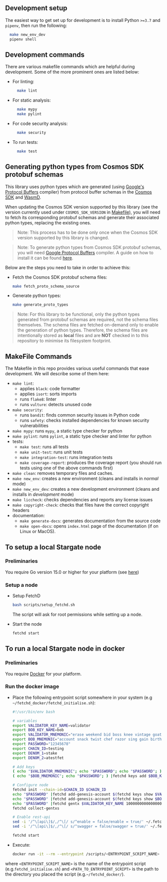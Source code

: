 ## Development setup

The easiest way to get set up for development is to install Python `>=3.7` and `pipenv`, then run the following:

```bash
  make new_env_dev
  pipenv shell
```

## Development commands

There are various makefile commands which are helpful during development. Some of the more prominent ones are listed below:

- For linting:
  ```bash
    make lint
  ```
- For static analysis:
  ```bash
    make mypy
    make pylint
  ```
- For code security analysis:
  ```bash
    make security
  ```

- To run tests:
  ```bash
    make test
  ```

## Generating python types from Cosmos SDK protobuf schemas

This library uses python types which are generated (using [Google's Protocol Buffers](https://developers.google.com/protocol-buffers/) compiler) from protocol buffer schemas in the [Cosmos SDK](https://github.com/cosmos/cosmos-sdk) and [WasmD](https://github.com/CosmWasm/wasmd).

When updating the Cosmos SDK version supported by this library (see the version currently used under `COSMOS_SDK_VERSION` in [Makefile](#Makefile])), you will need to fetch its corresponding protobuf schemas and generate their associated python types, replacing the existing ones.

>Note: This process has to be done only once when the Cosmos SDK version supported by this library is changed.

>Note: To generate python types from Cosmos SDK protobuf schemas, you will need [Google Protocol Buffers](https://developers.google.com/protocol-buffers/) compiler. A guide on how to install it can be found [here](https://fetchai.github.io/oef-sdk-python/user/install.html#protobuf-compiler).

Below are the steps you need to take in order to achieve this:

* Fetch the Cosmos SDK protobuf schema files:
  ```bash
  make fetch_proto_schema_source
  ```

* Generate python types:
  ```bash
  make generate_proto_types
  ```

>Note: For this library to be functional, only the python types generated from protobuf schemas are required, not the schema files themselves.
> The schema files are fetched on-demand only to enable the generation of python types.
> Therefore, the schema files are intentionally stored as **local** files and are **NOT** checked in to this repository to minimise its filesystem footprint.

## MakeFile Commands

The Makefile in this repo provides various useful commands that ease development. We will describe some of them here:

* `make lint`:
  * applies `black`: code formatter
  * applies `isort`: sorts imports
  * runs `flake8`: linter
  * runs `vulture`: detects unused code
* `make security`:
  * runs `bandit`: finds common security issues in Python code
  * runs `safety`: checks installed dependencies for known security vulnerabilities
* `make mypy`: runs `mypy`, a static type checker for python
* `make pylint`: runs `pylint`, a static type checker and linter for python
* tests:
  * `make test`: runs all tests
  * `make unit-test`: runs unit tests
  * `make integration-test`: runs integration tests
  * `make coverage-report`: produces the coverage report (you should run tests using one of the above commands first)
* `make clean`: removes temporary files and caches.
* `make new_env`: creates a new environment (cleans and installs in _normal_ mode)
* `make new_env_dev`: creates a new development environment (cleans and installs in _development_ mode)
* `make liccheck`: checks dependencies and reports any license issues
* `make copyright-check`: checks that files have the correct copyright headers 
* documentation:
  * `make generate-docs`: generates documentation from the source code
  * `make open-docs`: opens `index.html` page of the documentation (if on Linux or MacOS).

## To setup a local Stargate node

### Preliminaries

You require Go version 15.0 or higher for your platform (see <a href="https://golang.org/doc/install" target="_blank">here</a>)

### Setup a node

- Setup FetchD
  ```bash
  bash scripts/setup_fetchd.sh
  ```
  The script will ask for root permissions while setting up a node.

- Start the node
  ```bash
  fetchd start
  ```

## To run a local Stargate node in docker

### Preliminaries

You require [Docker](https://docs.docker.com/get-docker/) for your platform. 

### Run the docker image

* Place the following entrypoint script somewhere in your system (e.g `~/fetchd_docker/fetchd_initialise.sh`):

  ```bash
  #!/usr/bin/env bash
  
  # variables
  export VALIDATOR_KEY_NAME=validator
  export BOB_KEY_NAME=bob
  export VALIDATOR_MNEMONIC="erase weekend bid boss knee vintage goat syrup use tumble device album fortune water sweet maple kind degree toss owner crane half useless sleep"
  export BOB_MNEMONIC="account snack twist chef razor sing gain birth check identify unable vendor model utility fragile stadium turtle sun sail enemy violin either keep fiction"
  export PASSWORD="12345678"
  export CHAIN_ID=testing
  export DENOM_1=stake
  export DENOM_2=atestfet
  
  # Add keys
  ( echo "$VALIDATOR_MNEMONIC"; echo "$PASSWORD"; echo "$PASSWORD"; ) |fetchd keys add $VALIDATOR_KEY_NAME --recover
  ( echo "$BOB_MNEMONIC"; echo "$PASSWORD"; ) |fetchd keys add $BOB_KEY_NAME --recover
  
  # Configure node
  fetchd init --chain-id=$CHAIN_ID $CHAIN_ID
  echo "$PASSWORD" |fetchd add-genesis-account $(fetchd keys show $VALIDATOR_KEY_NAME -a) 100000000000000000000000$DENOM_1
  echo "$PASSWORD" |fetchd add-genesis-account $(fetchd keys show $BOB_KEY_NAME -a) 100000000000000000000000$DENOM_2
  echo "$PASSWORD" |fetchd gentx $VALIDATOR_KEY_NAME 10000000000000000000000$DENOM_1 --chain-id $CHAIN_ID
  fetchd collect-gentxs
  
  # Enable rest-api
  sed -i '/^\[api\]$/,/^\[/ s/^enable = false/enable = true/' ~/.fetchd/config/app.toml
  sed -i '/^\[api\]$/,/^\[/ s/^swagger = false/swagger = true/' ~/.fetchd/config/app.toml
  
  fetchd start
  ```

* Execute:
  ```bash
  docker run -it --rm --entrypoint /scripts/<ENTRYPOINT_SCRIPT_NAME> -p 9090:9090 -p 1317:1317 -v <PATH_TO_ENTRYPOINT_SCRIPT>:/scripts/ fetchai/fetchd:0.8.4
  ```

where `<ENTRYPOINT_SCRIPT_NAME>` is the name of the entrypoint script (e.g.`fetchd_initialise.sh`) and `<PATH_TO_ENTRYPOINT_SCRIPT>` is the path to the directory you placed the script (e.g.`~/fetchd_docker/`).